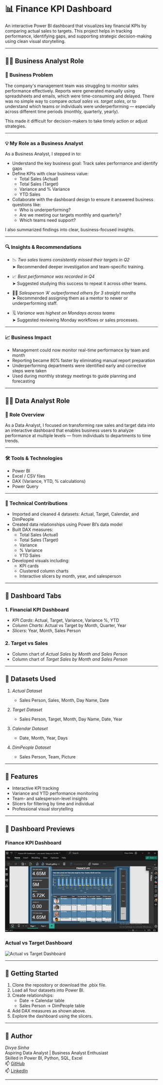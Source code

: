 # 📊 Finance KPI Dashboard

An interactive Power BI dashboard that visualizes key financial KPIs by comparing actual sales to targets. This project helps in tracking performance, identifying gaps, and supporting strategic decision-making using clean visual storytelling.

---

## 👩‍💼 Business Analyst Role

### 🧩 Business Problem

The company's management team was struggling to monitor sales performance effectively. Reports were generated manually using spreadsheets and emails, which were time-consuming and delayed. There was no simple way to compare *actual sales vs. target sales*, or to understand which teams or individuals were underperforming — especially across different time periods (monthly, quarterly, yearly).

This made it difficult for decision-makers to take timely action or adjust strategies.

---

### 💡 My Role as a Business Analyst

As a Business Analyst, I stepped in to:

- Understand the key business goal: Track sales performance and identify gaps
- Define KPIs with clear business value:
  - Total Sales (Actual)
  - Total Sales (Target)
  - Variance and % Variance
  - YTD Sales
- Collaborate with the dashboard design to ensure it answered business questions like:
  - Who is underperforming?
  - Are we meeting our targets monthly and quarterly?
  - Which teams need support?

I also summarized findings into clear, business-focused insights.

---

### 🔍 Insights & Recommendations

- 📉 *Two sales teams consistently missed their targets in Q2*  
  ➤ Recommended deeper investigation and team-specific training.

- 📈 *Best performance was recorded in Q4*  
  ➤ Suggested studying this success to repeat it across other teams.

- 🧑‍💼 *Salesperson 'A' outperformed others for 3 straight months*  
  ➤ Recommended assigning them as a mentor to newer or underperforming staff.

- 🗓️ *Variance was highest on Mondays across teams*  
  ➤ Suggested reviewing Monday workflows or sales processes.

---

### 📈 Business Impact

- Management could now monitor real-time performance by team and month
- Reporting became 80% faster by eliminating manual report preparation
- Underperforming departments were identified early and corrective steps were taken
- Used during monthly strategy meetings to guide planning and forecasting

---

## 👩‍💻 Data Analyst Role

### 🧠 Role Overview

As a Data Analyst, I focused on transforming raw sales and target data into an interactive dashboard that enables business users to analyze performance at multiple levels — from individuals to departments to time trends.

---

### 🛠 Tools & Technologies

- Power BI  
- Excel / CSV files  
- DAX (Variance, YTD, % calculations)  
- Power Query

---

### 🔧 Technical Contributions

- Imported and cleaned 4 datasets: Actual, Target, Calendar, and DimPeople
- Created data relationships using Power BI’s data model
- Built DAX measures:
  - Total Sales (Actual)
  - Total Sales (Target)
  - Variance
  - % Variance
  - YTD Sales
- Developed visuals including:
  - KPI cards
  - Clustered column charts
  - Interactive slicers by month, year, and salesperson

---

## 🧩 Dashboard Tabs

### 1. Financial KPI Dashboard
- *KPI Cards*: Actual, Target, Variance, Variance %, YTD
- *Column Charts*: Actual vs Target by Month, Quarter, Year
- *Slicers*: Year, Month, Sales Person

### 2. Target vs Sales
- Column chart of *Actual Sales by Month and Sales Person*
- Column chart of *Target Sales by Month and Sales Person*

---

## 📁 Datasets Used

1. *Actual Dataset*
   - Sales Person, Sales, Month, Day Name, Date

2. *Target Dataset*
   - Sales Person, Target, Month, Day Name, Date, Year

3. *Calendar Dataset*
   - Date, Month, Year, Days

4. *DimPeople Dataset*
   - Sales Person, Team, Picture

---

## 🌟 Features

- Interactive KPI tracking
- Variance and YTD performance monitoring
- Team- and salesperson-level insights
- Slicers for filtering by time and individual
- Professional visual storytelling

---

## 📸 Dashboard Previews

### Finance KPI Dashboard  
![Finance KPI Dashboard](https://github.com/divyasinha200/Finance-KPI-Dashboard/blob/main/KPI%20dashboard%201%20.png)

### Actual vs Target Dashboard  
![Actual vs Target Dashboard]()

---

## 🚀 Getting Started

1. Clone the repository or download the .pbix file.
2. Load all four datasets into Power BI.
3. Create relationships:
   - Date → Calendar table
   - Sales Person → DimPeople table
4. Add DAX measures as shown above.
5. Explore the dashboard using the slicers.

---

## 👤 Author

*Divya Sinha*  
Aspiring Data Analyst | Business Analyst Enthusiast  
Skilled in Power BI, Python, SQL, Excel  
📫 [GitHub](https://github.com/divyasinha200)  
📫 [LinkedIn](https://www.linkedin.com/in/contact-divyasinha/)

---
